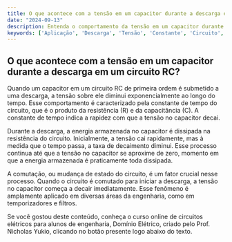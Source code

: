 ```yaml
---
title: O que acontece com a tensão em um capacitor durante a descarga em um circuito RC?
date: "2024-09-13"
description: Entenda o comportamento da tensão em um capacitor durante a descarga em um circuito RC de primeira ordem.
keywords: ['Aplicação', 'Descarga', 'Tensão', 'Constante', 'Circuito', 'comutação', 'Energia']
---
```


## O que acontece com a tensão em um capacitor durante a descarga em um circuito RC?

Quando um capacitor em um circuito RC de primeira ordem é submetido a uma descarga, a tensão sobre ele diminui exponencialmente ao longo do tempo. Esse comportamento é caracterizado pela constante de tempo do circuito, que é o produto da resistência (R) e da capacitância (C). A constante de tempo indica a rapidez com que a tensão no capacitor decai.

Durante a descarga, a energia armazenada no capacitor é dissipada na resistência do circuito. Inicialmente, a tensão cai rapidamente, mas à medida que o tempo passa, a taxa de decaimento diminui. Esse processo continua até que a tensão no capacitor se aproxime de zero, momento em que a energia armazenada é praticamente toda dissipada.

A comutação, ou mudança de estado do circuito, é um fator crucial nesse processo. Quando o circuito é comutado para iniciar a descarga, a tensão no capacitor começa a decair imediatamente. Esse fenômeno é amplamente aplicado em diversas áreas da engenharia, como em temporizadores e filtros.

Se você gostou deste conteúdo, conheça o curso online de circuitos elétricos para alunos de engenharia, Domínio Elétrico, criado pelo Prof. Nicholas Yukio, clicando no botão presente logo abaixo do texto.